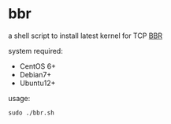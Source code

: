 # bbr

a shell script to install latest kernel for TCP [BBR](https://github.com/google/bbr)

system required:  
* CentOS 6+
* Debian7+
* Ubuntu12+

usage:  
```
sudo ./bbr.sh  
```
